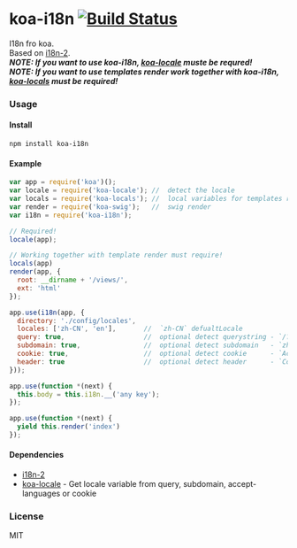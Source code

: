 # koa-i18n [![Build Status](https://travis-ci.org/fundon/koa-i18n.svg)](https://travis-ci.org/fundon/koa-i18n)

  I18n fro koa.    
  Based on [i18n-2][].   
  ***NOTE: If you want to use koa-i18n, [koa-locale][] muste be requred!***   
  ***NOTE: If you want to use templates render work together with koa-i18n, [koa-locals][] must be required!***


### Usage

#### Install

```
npm install koa-i18n
```

#### Example

```js
var app = require('koa')();
var locale = require('koa-locale'); //  detect the locale
var locals = require('koa-locals'); //  local variables for templates render
var render = require('koa-swig');   //  swig render
var i18n = require('koa-i18n');

// Required! 
locale(app);

// Working together with template render must require!
locals(app)
render(app, {
  root: __dirname + '/views/',
  ext: 'html'
});

app.use(i18n(app, {
  directory: './config/locales',
  locales: ['zh-CN', 'en'],       //  `zh-CN` defualtLocale
  query: true,                    //  optional detect querystring - `/?lang=en-US`
  subdomain: true,                //  optional detect subdomain   - `zh-CN.koajs.com`
  cookie: true,                   //  optional detect cookie      - `Accept-Language: zh-CN,zh;q=0.5`
  header: true                    //  optional detect header      - `Cookie: lang=zh-TW`
}));

app.use(function *(next) {
  this.body = this.i18n.__('any key');
});

app.use(function *(next) {
  yield this.render('index')
});
```


#### Dependencies

* [i18n-2][]
* [koa-locale][] - Get locale variable from query, subdomain, accept-languages or cookie


### License

MIT


[i18n-2]: https://github.com/jeresig/i18n-node-2
[koa-locale]: https://github.com/fundon/koa-locale
[koa-locals]: https://github.com/fundon/koa-locals
